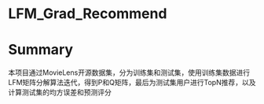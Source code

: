 # LFM_Grad_Recommend
# Summary
本项目通过MovieLens开源数据集，分为训练集和测试集，使用训练集数据进行LFM矩阵分解算法迭代，得到P和Q矩阵，最后为测试集用户进行TopN推荐，以及计算测试集的均方误差和预测评分
